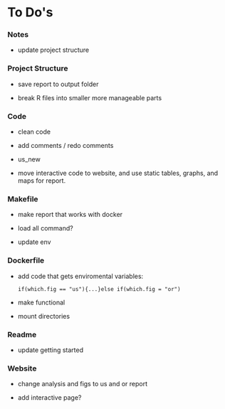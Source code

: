 # To Do's


### Notes

* update project structure 

### Project Structure

* save report to output folder

* break R files into smaller more manageable parts 

### Code

* clean code

* add comments / redo comments 

* us_new

* move interactive code to website, and use static tables, graphs, and maps for report. 

### Makefile

* make report that works with docker 

* load all command? 

* update env 

### Dockerfile 

* add code that gets enviromental variables:

      if(which.fig == "us"){...}else if(which.fig = "or")

* make functional 

* mount directories 

### Readme

* update getting started 

### Website

* change analysis and figs to us and or report 

* add interactive page? 